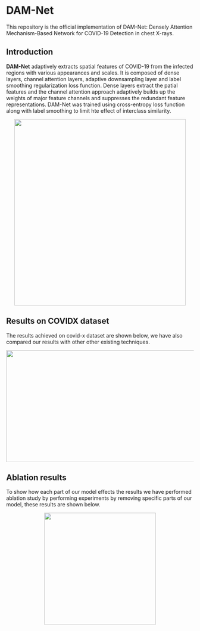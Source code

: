 # DAM-Net
This repository is the official implementation of DAM-Net: Densely Attention Mechanism-Based Network for COVID-19 Detection in chest X-rays.

## Introduction
**DAM-Net** adaptively extracts spatial features of COVID-19 from the infected regions with various appearances and scales. It is composed of dense layers, channel attention layers, adaptive downsampling layer and label smoothing regularization loss function. Dense layers extract the patial features and the channel attention approach adaptively builds up the weights of major feature channels and suppresses the redundant feature representations. DAM-Net was trained using cross-entropy loss function along with label smoothing to limit hte effect of interclass similarity.

<p align="center">
  <img width="460" height="500" src="https://github.com/Zahid672/DAM-Net-Densely-Attention-Mechanism-Based-Network-for-COVID-19-detection/blob/main/images/model.PNG">
</p>

## Results on COVIDX dataset
The results achieved on covid-x dataset are shown below, we have also compared our results with other other existing techniques.

<p align="center">
  <img width="600" height="300" src=https://github.com/Zahid672/DAM-Net-Densely-Attention-Mechanism-Based-Network-for-COVID-19-detection/blob/main/images/comp_table.PNG>
</p>

## Ablation results
To show how each part of our model effects the results we have performed ablation study by performing experiments by removing specific parts of our model, these results are shown below.

<p align="center">
  <img width="300" height="300" src=https://github.com/Zahid672/DAM-Net-Densely-Attention-Mechanism-Based-Network-for-COVID-19-detection/blob/main/images/ablation.PNG>
</p>

